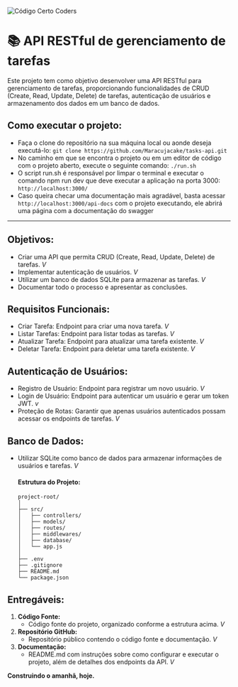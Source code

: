 ![Código Certo Coders](https://utfs.io/f/3b2340e8-5523-4aca-a549-0688fd07450e-j4edu.jfif)

# 📚 API RESTful de gerenciamento de tarefas
Este projeto tem como objetivo desenvolver uma API RESTful para gerenciamento de tarefas, proporcionando funcionalidades de CRUD (Create, Read, Update, Delete) de tarefas, autenticação de usuários e armazenamento dos dados em um banco de dados.

## Como executar o projeto: 
- Faça o clone do repositório na sua máquina local ou aonde deseja executá-lo: ```git clone https://github.com/Maracujacake/tasks-api.git```
- No caminho em que se encontra o projeto ou em um editor de código com o projeto aberto, execute o seguinte comando: ```./run.sh```
- O script run.sh é responsável por limpar o terminal e executar o comando npm run dev que deve executar a aplicação na porta 3000: ```http://localhost:3000/```
- Caso queira checar uma documentação mais agradável, basta acessar ```http://localhost:3000/api-docs``` com o projeto executando, ele abrirá uma página com a documentação do swagger

---

## Objetivos:
- Criar uma API que permita CRUD (Create, Read, Update, Delete) de tarefas. _V_
- Implementar autenticação de usuários. _V_
- Utilizar um banco de dados SQLite para armazenar as tarefas. _V_
- Documentar todo o processo e apresentar as conclusões.

## Requisitos Funcionais:
- Criar Tarefa: Endpoint para criar uma nova tarefa. _V_
- Listar Tarefas: Endpoint para listar todas as tarefas. _V_
- Atualizar Tarefa: Endpoint para atualizar uma tarefa existente. _V_
- Deletar Tarefa: Endpoint para deletar uma tarefa existente. _V_

## Autenticação de Usuários:
- Registro de Usuário: Endpoint para registrar um novo usuário. _V_
- Login de Usuário: Endpoint para autenticar um usuário e gerar um token JWT. _v_
- Proteção de Rotas: Garantir que apenas usuários autenticados possam acessar os endpoints de tarefas. _V_

## Banco de Dados:
- Utilizar SQLite como banco de dados para armazenar informações de usuários e tarefas. _V_

   #### Estrutura do Projeto:
   ```plaintext
   project-root/
   │
   ├── src/
   │   ├── controllers/
   │   ├── models/
   │   ├── routes/
   │   ├── middlewares/
   │   ├── database/
   │   └── app.js
   │
   ├── .env
   ├── .gitignore
   ├── README.md
   └── package.json
   ```
## Entregáveis:
   1. **Código Fonte:**
      - Código fonte do projeto, organizado conforme a estrutura acima. _V_
   2. **Repositório GitHub:**
      - Repositório público contendo o código fonte e documentação. _V_
   3. **Documentação:**
      - README.md com instruções sobre como configurar e executar o projeto, além de detalhes dos endpoints da API. _V_

**Construindo o amanhã, hoje.**
